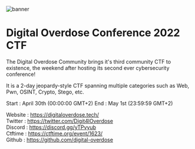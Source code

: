 ![banner](https://pbs.twimg.com/profile_banners/1334486524168200195/1609790543/1500x500)

# Digital Overdose Conference 2022 CTF

The Digital Overdose Community brings it's third community CTF to existence, the weekend after hosting its second ever cybersecurity conference!

It is a 2-day jeopardy-style CTF spanning multiple categories such as Web, Pwn, OSINT, Crypto, Stego, etc.

Start :  April 30th (00:00:00 GMT+2)
End : May 1st (23:59:59 GMT+2)

Website : https://digitaloverdose.tech/<br>
Twitter : https://twitter.com/Digit4lOverdose<br>
Discord : https://discord.gg/yTPvyub<br>
Ctftime : https://ctftime.org/event/1623/<br>
Github  : https://github.com/digital-overdose
